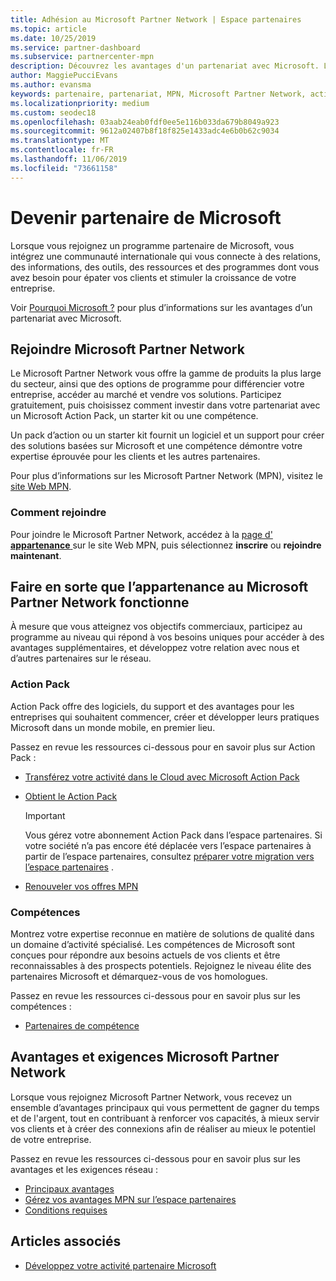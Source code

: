 ```yaml
---
title: Adhésion au Microsoft Partner Network | Espace partenaires
ms.topic: article
ms.date: 10/25/2019
ms.service: partner-dashboard
ms.subservice: partnercenter-mpn
description: Découvrez les avantages d'un partenariat avec Microsoft. Le Microsoft Partner Network vous offre la gamme de produits la plus large du secteur, ainsi que des options de programme pour différencier votre entreprise, accéder au marché et vendre vos solutions.
author: MaggiePucciEvans
ms.author: evansma
keywords: partenaire, partenariat, MPN, Microsoft Partner Network, action pack, MAPS, abonnement action pack, avantages, avantages MPN, adhésion, argent, or, compétences
ms.localizationpriority: medium
ms.custom: seodec18
ms.openlocfilehash: 03aab24eab0fdf0ee5e116b033da679b8049a923
ms.sourcegitcommit: 9612a02407b8f18f825e1433adc4e6b0b62c9034
ms.translationtype: MT
ms.contentlocale: fr-FR
ms.lasthandoff: 11/06/2019
ms.locfileid: "73661158"
---
```

# <a name="partner-with-microsoft"></a>Devenir partenaire de Microsoft

Lorsque vous rejoignez un programme partenaire de Microsoft, vous intégrez une communauté internationale qui vous connecte à des relations, des informations, des outils, des ressources et des programmes dont vous avez besoin pour épater vos clients et stimuler la croissance de votre entreprise.

Voir [Pourquoi Microsoft ?](https://partner.microsoft.com/business-opportunities/why-microsoft) pour plus d’informations sur les avantages d’un partenariat avec Microsoft. 

## <a name="join-the-microsoft-partner-network"></a>Rejoindre Microsoft Partner Network

<!-- 12/5/18 The content below was copied and pasted directly from the Membership page of the MPN site (https://partner.microsoft.com/membership)-->

Le Microsoft Partner Network vous offre la gamme de produits la plus large du secteur, ainsi que des options de programme pour différencier votre entreprise, accéder au marché et vendre vos solutions. Participez gratuitement, puis choisissez comment investir dans votre partenariat avec un Microsoft Action Pack, un starter kit ou une compétence.

Un pack d’action ou un starter kit fournit un logiciel et un support pour créer des solutions basées sur Microsoft et une compétence démontre votre expertise éprouvée pour les clients et les autres partenaires.

Pour plus d’informations sur les Microsoft Partner Network (MPN), visitez le [site Web MPN](https://partner.microsoft.com/commercial).

### <a name="how-to-join"></a>Comment rejoindre

Pour joindre le Microsoft Partner Network, accédez à la [page d' **appartenance** ](https://partner.microsoft.com/membership) sur le site Web MPN, puis sélectionnez **inscrire** ou **rejoindre maintenant**.

## <a name="make-the-microsoft-partner-network-membership-work-for-you"></a>Faire en sorte que l’appartenance au Microsoft Partner Network fonctionne

<!-- 10/25/2019 The content below content from the Membership pages of the MPN site (https://partner.microsoft.com/membership) and additional updated content.-->

À mesure que vous atteignez vos objectifs commerciaux, participez au programme au niveau qui répond à vos besoins uniques pour accéder à des avantages supplémentaires, et développez votre relation avec nous et d’autres partenaires sur le réseau.

### <a name="action-pack"></a>Action Pack

Action Pack offre des logiciels, du support et des avantages pour les entreprises qui souhaitent commencer, créer et développer leurs pratiques Microsoft dans un monde mobile, en premier lieu. 

Passez en revue les ressources ci-dessous pour en savoir plus sur Action Pack :

- [Transférez votre activité dans le Cloud avec Microsoft Action Pack](https://partner.microsoft.com/membership/action-pack)

- [Obtient le Action Pack](mpn-get-action-pack.md)
  
    >[!IMPORTANT]
    >Vous gérez votre abonnement Action Pack dans l’espace partenaires. Si votre société n’a pas encore été déplacée vers l’espace partenaires à partir de l’espace partenaires, consultez [préparer votre migration vers l’espace partenaires](prepare-pmc-pc-migration.md) .  

- [Renouveler vos offres MPN](renew-mpn-offers.md)

### <a name="competencies"></a>Compétences

Montrez votre expertise reconnue en matière de solutions de qualité dans un domaine d’activité spécialisé. Les compétences de Microsoft sont conçues pour répondre aux besoins actuels de vos clients et être reconnaissables à des prospects potentiels. Rejoignez le niveau élite des partenaires Microsoft et démarquez-vous de vos homologues.

Passez en revue les ressources ci-dessous pour en savoir plus sur les compétences :

- [Partenaires de compétence](https://partner.microsoft.com/membership/competencies)

## <a name="microsoft-partner-network-benefits-and-requirements"></a>Avantages et exigences Microsoft Partner Network

Lorsque vous rejoignez Microsoft Partner Network, vous recevez un ensemble d’avantages principaux qui vous permettent de gagner du temps et de l'argent, tout en contribuant à renforcer vos capacités, à mieux servir vos clients et à créer des connexions afin de réaliser au mieux le potentiel de votre entreprise.

Passez en revue les ressources ci-dessous pour en savoir plus sur les avantages et les exigences réseau :

- [Principaux avantages](https://partner.microsoft.com/membership/core-benefits#simple-tab-content-1)
- [Gérez vos avantages MPN sur l’espace partenaires](manage-your-partner-network-benefits.md)
- [Conditions requises](https://partner.microsoft.com/membership/core-benefits#simple-tab-content-2)

## <a name="see-also"></a>Articles associés
- [Développez votre activité partenaire Microsoft](grow-your-business.md)
